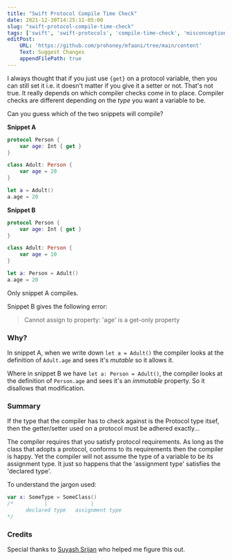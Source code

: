 ```yaml
---
title: "Swift Protocol Compile Time Check"
date: 2021-12-30T14:25:11-05:00
slug: "swift-protocol-compile-time-check"
tags: ['swift', 'swift-protocols', 'compile-time-check', 'misconception']
editPost:
    URL: 'https://github.com/prohoney/mfaani/tree/main/content'
    Text: Suggest Changes
    appendFilePath: true
---
```


I always thought that if you just use `{get}` on a protocol variable, then you can still set it i.e. it doesn't matter if you give it a setter or not. That's not true. It really depends on which compiler checks come in to place. Compiler checks are different depending on the _type_ you want a variable to be. 

Can you guess which of the two snippets will compile? 

**Snippet A**

```swift
protocol Person {
    var age: Int { get }
}

class Adult: Person { 
    var age = 20
}

let a = Adult()
a.age = 20
```

**Snippet B**

```swift
protocol Person {
    var age: Int { get }
}

class Adult: Person { 
    var age = 10
}

let a: Person = Adult()
a.age = 20
```

Only snippet A compiles. 

Snippet B gives the following error: 

> Cannot assign to property: 'age' is a get-only property


### Why?

In snippet A, when we write down `let a = Adult()` the compiler looks at the definition of `Adult.age` and sees it's _mutable_ so it allows it. 

 Where in snippet B we have `let a: Person = Adult()`, the compiler looks at the definition of `Person.age` and sees it's an _immutable_ property. So it disallows that modification. 

### Summary

If the type that the compiler has to check against is the Protocol type itsef, then the getter/setter used on a protocol must be adhered exactly...

The compiler requires that you satisfy protocol requirements. As long as the class that adopts a protocol, conforms to its requirements then the compiler is happy. Yet the compiler will not assume the type of a variable to be its assignment type. It just so happens that the 'assignment type' satisfies the 'declared type'. 

To understand the jargon used: 

```swift
var x: SomeType = SomeClass()
/*          |              | 
      declared type   assignment type
*/
```

### Credits

Special thanks to [Suyash Srijan](https://twitter.com/suyashsrijan) who helped me figure this out.